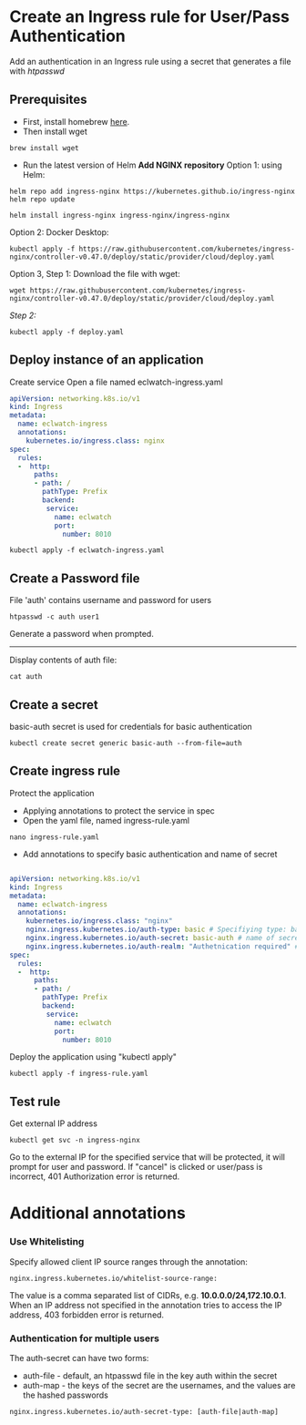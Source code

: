 # Create an Ingress rule for User/Pass Authentication

Add an authentication in an Ingress rule using a secret that generates a file with *htpasswd*

## Prerequisites
* First, install homebrew [here](https://brew.sh).  
* Then install wget

```
brew install wget
```     
* Run the latest version of Helm
**Add NGINX repository**
Option 1: using Helm:
```
helm repo add ingress-nginx https://kubernetes.github.io/ingress-nginx
helm repo update

helm install ingress-nginx ingress-nginx/ingress-nginx
```
Option 2: Docker Desktop:
```
kubectl apply -f https://raw.githubusercontent.com/kubernetes/ingress-nginx/controller-v0.47.0/deploy/static/provider/cloud/deploy.yaml
```
Option 3, Step 1: Download the file with wget:

```
wget https://raw.githubusercontent.com/kubernetes/ingress-nginx/controller-v0.47.0/deploy/static/provider/cloud/deploy.yaml

```
*Step 2:*
``` 
kubectl apply -f deploy.yaml

```

## Deploy instance of an application
Create service
Open a file named eclwatch-ingress.yaml

```YAML
apiVersion: networking.k8s.io/v1
kind: Ingress
metadata:
  name: eclwatch-ingress
  annotations:
    kubernetes.io/ingress.class: nginx
spec:
  rules:
  -  http:
      paths:
      - path: /
        pathType: Prefix
        backend:
         service:
           name: eclwatch
           port: 
             number: 8010
```
```
kubectl apply -f eclwatch-ingress.yaml

```
## Create a Password file 
File 'auth' contains username and password for users

```
htpasswd -c auth user1

```
Generate a password when prompted. 

***

Display contents of auth file:

```
cat auth

```
## Create a secret
basic-auth secret is used for credentials for basic authentication
```
kubectl create secret generic basic-auth --from-file=auth

``` 
## Create ingress rule
Protect the application
* Applying annotations to protect the service in spec
* Open the yaml file, named ingress-rule.yaml
```
nano ingress-rule.yaml

```
* Add annotations to specify basic authentication and name of secret
```YAML

apiVersion: networking.k8s.io/v1
kind: Ingress
metadata:
  name: eclwatch-ingress
  annotations:
    kubernetes.io/ingress.class: "nginx"
    nginx.ingress.kubernetes.io/auth-type: basic # Specifiying type: basic authentication
    nginx.ingress.kubernetes.io/auth-secret: basic-auth # name of secret that contains user/passwd definitions
    nginx.ingress.kubernetes.io/auth-realm: "Authetnication required" # message to display with an appropriate context why the authentication is required
spec:
  rules:
  -  http:
      paths:
      - path: /
        pathType: Prefix
        backend:
         service:
           name: eclwatch 
           port:
             number: 8010

```
Deploy the application using "kubectl apply"
```
kubectl apply -f ingress-rule.yaml
```
## Test rule
Get external IP address
```
kubectl get svc -n ingress-nginx

```
Go to the external IP for the specified service that will be protected, it will prompt for user and password.
If "cancel" is clicked or user/pass is incorrect, 401 Authorization error is returned.



# Additional annotations
### Use Whitelisting
Specify allowed client IP source ranges through the annotation:
```
nginx.ingress.kubernetes.io/whitelist-source-range:

```
The value is a comma separated list of CIDRs, e.g. **10.0.0.0/24,172.10.0.1**.
When an IP address not specified in the annotation tries to access the IP address,
403 forbidden error is returned.

### Authentication for multiple users
The auth-secret can have two forms:

* auth-file - default, an htpasswd file in the key auth within the secret
* auth-map - the keys of the secret are the usernames, and the values are the hashed passwords

```
nginx.ingress.kubernetes.io/auth-secret-type: [auth-file|auth-map]
```


